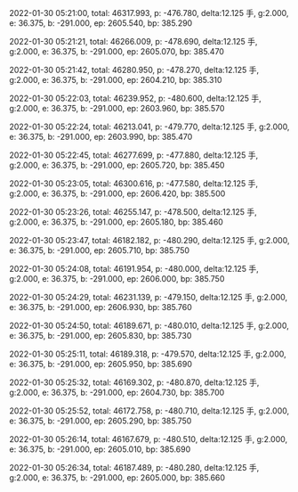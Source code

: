 2022-01-30 05:21:00, total: 46317.993, p: -476.780, delta:12.125 手, g:2.000, e: 36.375, b: -291.000, ep: 2605.540, bp: 385.290

2022-01-30 05:21:21, total: 46266.009, p: -478.690, delta:12.125 手, g:2.000, e: 36.375, b: -291.000, ep: 2605.070, bp: 385.470

2022-01-30 05:21:42, total: 46280.950, p: -478.270, delta:12.125 手, g:2.000, e: 36.375, b: -291.000, ep: 2604.210, bp: 385.310

2022-01-30 05:22:03, total: 46239.952, p: -480.600, delta:12.125 手, g:2.000, e: 36.375, b: -291.000, ep: 2603.960, bp: 385.570

2022-01-30 05:22:24, total: 46213.041, p: -479.770, delta:12.125 手, g:2.000, e: 36.375, b: -291.000, ep: 2603.990, bp: 385.470

2022-01-30 05:22:45, total: 46277.699, p: -477.880, delta:12.125 手, g:2.000, e: 36.375, b: -291.000, ep: 2605.720, bp: 385.450

2022-01-30 05:23:05, total: 46300.616, p: -477.580, delta:12.125 手, g:2.000, e: 36.375, b: -291.000, ep: 2606.420, bp: 385.500

2022-01-30 05:23:26, total: 46255.147, p: -478.500, delta:12.125 手, g:2.000, e: 36.375, b: -291.000, ep: 2605.180, bp: 385.460

2022-01-30 05:23:47, total: 46182.182, p: -480.290, delta:12.125 手, g:2.000, e: 36.375, b: -291.000, ep: 2605.710, bp: 385.750

2022-01-30 05:24:08, total: 46191.954, p: -480.000, delta:12.125 手, g:2.000, e: 36.375, b: -291.000, ep: 2606.000, bp: 385.750

2022-01-30 05:24:29, total: 46231.139, p: -479.150, delta:12.125 手, g:2.000, e: 36.375, b: -291.000, ep: 2606.930, bp: 385.760

2022-01-30 05:24:50, total: 46189.671, p: -480.010, delta:12.125 手, g:2.000, e: 36.375, b: -291.000, ep: 2605.830, bp: 385.730

2022-01-30 05:25:11, total: 46189.318, p: -479.570, delta:12.125 手, g:2.000, e: 36.375, b: -291.000, ep: 2605.950, bp: 385.690

2022-01-30 05:25:32, total: 46169.302, p: -480.870, delta:12.125 手, g:2.000, e: 36.375, b: -291.000, ep: 2604.730, bp: 385.700

2022-01-30 05:25:52, total: 46172.758, p: -480.710, delta:12.125 手, g:2.000, e: 36.375, b: -291.000, ep: 2605.290, bp: 385.750

2022-01-30 05:26:14, total: 46167.679, p: -480.510, delta:12.125 手, g:2.000, e: 36.375, b: -291.000, ep: 2605.010, bp: 385.690

2022-01-30 05:26:34, total: 46187.489, p: -480.280, delta:12.125 手, g:2.000, e: 36.375, b: -291.000, ep: 2605.000, bp: 385.660